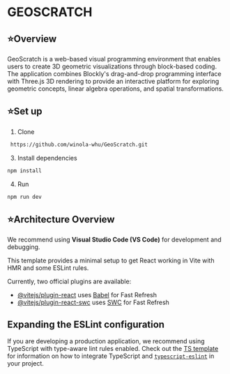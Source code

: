 # GEOSCRATCH
## ⭐Overview
GeoScratch is a web-based visual programming environment that enables users to create 3D geometric visualizations through block-based coding. The application combines Blockly's drag-and-drop programming interface with Three.js 3D rendering to provide an interactive platform for exploring geometric concepts, linear algebra operations, and spatial transformations.

## ⭐Set up
1) Clone
```bash
 https://github.com/winola-whu/GeoScratch.git
```

3) Install dependencies
```bash
npm install
```

4) Run
```bash
npm run dev
```

## ⭐Architecture Overview

   

We recommend using **Visual Studio Code (VS Code)** for development and debugging.

This template provides a minimal setup to get React working in Vite with HMR and some ESLint rules.

Currently, two official plugins are available:

- [@vitejs/plugin-react](https://github.com/vitejs/vite-plugin-react/blob/main/packages/plugin-react) uses [Babel](https://babeljs.io/) for Fast Refresh
- [@vitejs/plugin-react-swc](https://github.com/vitejs/vite-plugin-react/blob/main/packages/plugin-react-swc) uses [SWC](https://swc.rs/) for Fast Refresh

## Expanding the ESLint configuration

If you are developing a production application, we recommend using TypeScript with type-aware lint rules enabled. Check out the [TS template](https://github.com/vitejs/vite/tree/main/packages/create-vite/template-react-ts) for information on how to integrate TypeScript and [`typescript-eslint`](https://typescript-eslint.io) in your project.



